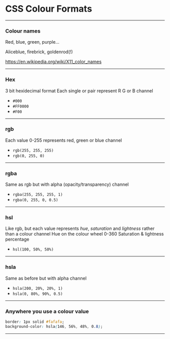 # CSS Colour Formats

---

### Colour names

Red, blue, green, purple…

Aliceblue, firebrick, goldenrod(!)

https://en.wikipedia.org/wiki/X11_color_names

---

### Hex

3 bit hexidecimal format
Each single or pair represent R G or B channel

- `#000`
- `#FF0000`
- `#F00`

---

### rgb

Each value 0-255 represents red, green or blue channel

- `rgb(255, 255, 255)`
- `rgb(0, 255, 0)`

---

### rgba

Same as rgb but with alpha (opacity/transparency) channel

- `rgba(255, 255, 255, 1)`
- `rgba(0, 255, 0, 0.5)`

---

### hsl

Like rgb, but each value represents *hue*, *saturation* and *lightness* rather than a colour channel
Hue on the colour wheel 0-360 Saturation & lightness percentage

- `hsl(100, 50%, 50%)`

---

### hsla

Same as before but with alpha channel

- `hsla(200, 20%, 20%, 1)`
- `hsla(0, 80%, 90%, 0.5)`

---

### Anywhere you use a colour value

```css
border: 1px solid #fafafa;
background-color: hsla(146, 56%, 48%, 0.8);
```


---
